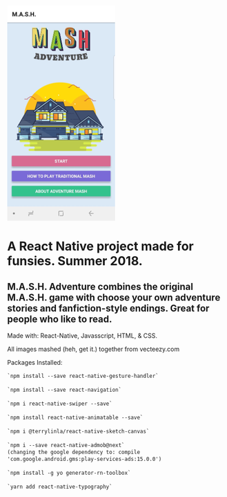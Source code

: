 <img src="https://github.com/mpreyes/Mash-Adventure/blob/master/images/MA_HomeScreen.jpg" width="250">


# A React Native project made for funsies. Summer 2018.

## M.A.S.H. Adventure combines the original M.A.S.H. game with choose your own adventure stories and fanfiction-style endings. Great for people who like to read.

Made with: 
React-Native, Javasscript, HTML, & CSS.

All images mashed (heh, get it.) together from vecteezy.com

Packages Installed:

    `npm install --save react-native-gesture-handler`

    `npm install --save react-navigation`

    `npm i react-native-swiper --save`

    `npm install react-native-animatable --save`

    `npm i @terrylinla/react-native-sketch-canvas`

    `npm i --save react-native-admob@next`
    (changing the google dependency to: compile 'com.google.android.gms:play-services-ads:15.0.0')

    `npm install -g yo generator-rn-toolbox`

    `yarn add react-native-typography`



